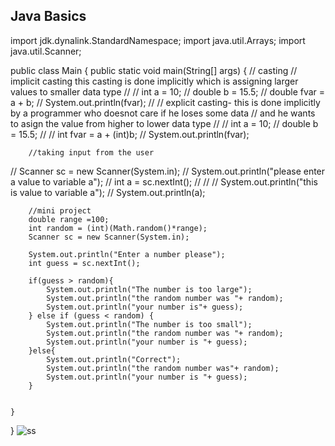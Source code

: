 <h2>Java Basics</h2> 

import jdk.dynalink.StandardNamespace;
import java.util.Arrays;
import java.util.Scanner;

public  class Main {
    public static <ff> void main(String[] args) {
//        casting
//        implicit casting this casting is done implicitly which is assigning larger values to smaller data type
//
//        int a = 10;
//        double b = 15.5;
//        double fvar = a + b;
//        System.out.println(fvar);
//
//        explicit casting- this is done implicitly by a programmer who doesnot care if he loses some data
//         and he wants to asign the value from higher to lower data type
//
//        int a = 10;
//        double b = 15.5;
//
//        int fvar = a + (int)b;
//        System.out.println(fvar);

        //taking input from the user

//        Scanner sc = new Scanner(System.in);
//        System.out.println("please enter a value to variable a");
//        int a = sc.nextInt();
//
//
//        System.out.println("this is value to variable a");
//        System.out.println(a);

        //mini project
        double range =100;
        int random = (int)(Math.random()*range);
        Scanner sc = new Scanner(System.in);

        System.out.println("Enter a number please");
        int guess = sc.nextInt();

        if(guess > random){
            System.out.println("The number is too large");
            System.out.println("the random number was "+ random);
            System.out.println("your number is"+ guess);
        } else if (guess < random) {
            System.out.println("The number is too small");
            System.out.println("the random number was "+ random);
            System.out.println("your number is "+ guess);
        }else{
            System.out.println("Correct");
            System.out.println("the random number was"+ random);
            System.out.println("your number is "+ guess);
        }


    }
}
![ss](https://github.com/UsmanK7/JavaCoding/assets/95441787/f234a8ad-7efb-4fcc-993c-5cf4c15d9fd4)


